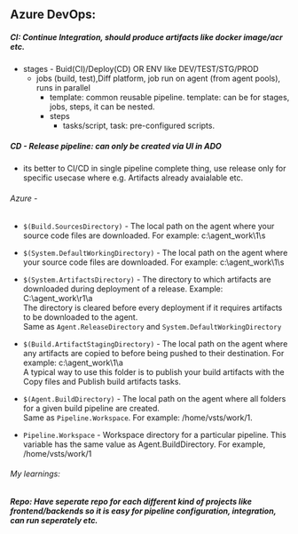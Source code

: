 ## Azure DevOps:
##### CI: Continue Integration, should produce artifacts like docker image/acr etc.
- stages - Buid(CI)/Deploy(CD) OR ENV like DEV/TEST/STG/PROD
	- jobs (build, test),Diff platform, job run on agent (from agent pools), runs in parallel
		- template: common reusable pipeline. template: can be for stages, jobs, steps, it can be nested.
		- steps
			- tasks/script, task: pre-configured scripts.
##### CD - Release pipeline: can only be created via UI in ADO
 - its better to CI/CD in single pipeline complete thing, use release only for specific usecase where e.g. Artifacts already avaialable etc.
   
###### Azure -
- `$(Build.SourcesDirectory)` - The local path on the agent where your source code files are downloaded. For example: c:\agent_work\1\s
- `$(System.DefaultWorkingDirectory)`	- The local path on the agent where your source code files are downloaded. For example: c:\agent_work\1\s
- `$(System.ArtifactsDirectory)` - The directory to which artifacts are downloaded during deployment of a release. Example: C:\agent\_work\r1\a
  <br/> The directory is cleared before every deployment if it requires artifacts to be downloaded to the agent.
  <br/> Same as `Agent.ReleaseDirectory` and `System.DefaultWorkingDirectory`

- `$(Build.ArtifactStagingDirectory)` - The local path on the agent where any artifacts are copied to before being pushed to their destination. For example: c:\agent_work\1\a
  <br/> A typical way to use this folder is to publish your build artifacts with the Copy files and Publish build artifacts tasks.

- `$(Agent.BuildDirectory)` - The local path on the agent where all folders for a given build pipeline are created.
  <br/> Same as `Pipeline.Workspace`. For example: /home/vsts/work/1.
- `Pipeline.Workspace` - Workspace directory for a particular pipeline. This variable has the same value as Agent.BuildDirectory. For example, /home/vsts/work/1

###### My learnings:
##### Repo: Have seperate repo for each different kind of projects like frontend/backends so it is easy for pipeline configuration, integration, can run seperately etc.
 
